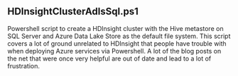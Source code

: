 ## HDInsightClusterAdlsSql.ps1
Powershell script to create a HDInsight cluster with the Hive metastore on SQL Server and Azure Data Lake Store as the default file system.
This script covers a lot of ground unrelated to HDInsight that people have trouble with when deploying Azure services via Powershell.  A lot of the blog posts on the net that were once very helpful are out of date and lead to a lot of frustration.  
